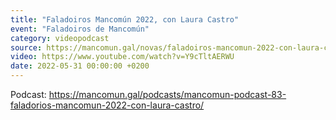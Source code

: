 ```yaml
---
title: "Faladoiros Mancomún 2022, con Laura Castro"
event: "Faladoiros de Mancomún"
category: videopodcast
source: https://mancomun.gal/novas/faladoiros-mancomun-2022-con-laura-castro
video: https://www.youtube.com/watch?v=Y9cTltAERWU
date: 2022-05-31 00:00:00 +0200
---
```

Podcast: https://mancomun.gal/podcasts/mancomun-podcast-83-faladorios-mancomun-2022-con-laura-castro/